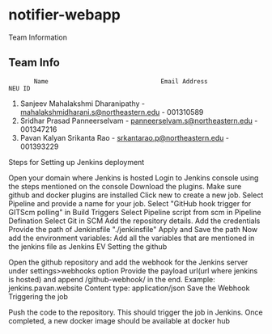 # notifier-webapp

Team Information
## Team Info

           Name                               Email Address                     NEU ID
1. Sanjeev Mahalakshmi Dharanipathy - mahalakshmidharani.s@northeastern.edu - 001310589
2. Sridhar Prasad Panneerselvam     - panneerselvam.s@northeastern.edu      - 001347216
3. Pavan Kalyan Srikanta Rao        - srkantarao.p@northeastern.edu         - 001393229

Steps for Setting up Jenkins deployment

Open your domain where Jenkins is hosted
Login to Jenkins console using the steps mentioned on the console
Download the plugins. Make sure github and docker plugins are installed
Click new to create a new job.
Select Pipeline and provide a name for your job.
Select "GitHub hook trigger for GITScm polling" in Build Triggers
Select Pipeline script from scm in Pipeline Defination
Select Git in SCM
Add the repository details. Add the credentials
Provide the path of Jenkinsfile "./jenkinsfile"
Apply and Save the path
Now add the environment variables:
Add all the variables that are mentioned in the jenkins file as Jenkins EV
Setting the github

Open the github repository and add the webhook for the Jenkins server under settings>webhooks option
Provide the payload url(url where jenkins is hosted) and append /github-webhook/ in the end. Example: jenkins.pavan.website
Content type: application/json
Save the Webhook
Triggering the job

Push the code to the repository.
This should trigger the job in Jenkins.
Once completed, a new docker image should be available at docker hub